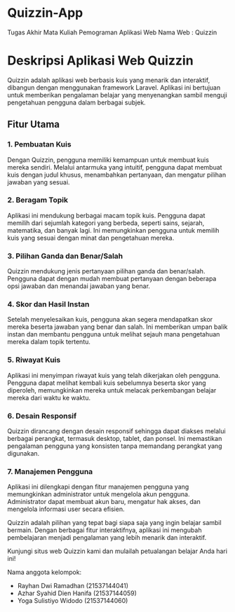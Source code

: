 # Quizzin-App
Tugas Akhir Mata Kuliah Pemograman Aplikasi Web
Nama Web : Quizzin
# Deskripsi Aplikasi Web Quizzin

Quizzin adalah aplikasi web berbasis kuis yang menarik dan interaktif, dibangun dengan menggunakan framework Laravel. Aplikasi ini bertujuan untuk memberikan pengalaman belajar yang menyenangkan sambil menguji pengetahuan pengguna dalam berbagai subjek.

## Fitur Utama

### 1. Pembuatan Kuis
Dengan Quizzin, pengguna memiliki kemampuan untuk membuat kuis mereka sendiri. Melalui antarmuka yang intuitif, pengguna dapat membuat kuis dengan judul khusus, menambahkan pertanyaan, dan mengatur pilihan jawaban yang sesuai.

### 2. Beragam Topik
Aplikasi ini mendukung berbagai macam topik kuis. Pengguna dapat memilih dari sejumlah kategori yang berbeda, seperti sains, sejarah, matematika, dan banyak lagi. Ini memungkinkan pengguna untuk memilih kuis yang sesuai dengan minat dan pengetahuan mereka.

### 3. Pilihan Ganda dan Benar/Salah
Quizzin mendukung jenis pertanyaan pilihan ganda dan benar/salah. Pengguna dapat dengan mudah membuat pertanyaan dengan beberapa opsi jawaban dan menandai jawaban yang benar.

### 4. Skor dan Hasil Instan
Setelah menyelesaikan kuis, pengguna akan segera mendapatkan skor mereka beserta jawaban yang benar dan salah. Ini memberikan umpan balik instan dan membantu pengguna untuk melihat sejauh mana pengetahuan mereka dalam topik tertentu.

### 5. Riwayat Kuis
Aplikasi ini menyimpan riwayat kuis yang telah dikerjakan oleh pengguna. Pengguna dapat melihat kembali kuis sebelumnya beserta skor yang diperoleh, memungkinkan mereka untuk melacak perkembangan belajar mereka dari waktu ke waktu.

### 6. Desain Responsif
Quizzin dirancang dengan desain responsif sehingga dapat diakses melalui berbagai perangkat, termasuk desktop, tablet, dan ponsel. Ini memastikan pengalaman pengguna yang konsisten tanpa memandang perangkat yang digunakan.

### 7. Manajemen Pengguna
Aplikasi ini dilengkapi dengan fitur manajemen pengguna yang memungkinkan administrator untuk mengelola akun pengguna. Administrator dapat membuat akun baru, mengatur hak akses, dan mengelola informasi user secara efisien.


Quizzin adalah pilihan yang tepat bagi siapa saja yang ingin belajar sambil bermain. Dengan berbagai fitur interaktifnya, aplikasi ini mengubah pembelajaran menjadi pengalaman yang lebih menarik dan interaktif.

Kunjungi situs web Quizzin kami dan mulailah petualangan belajar Anda hari ini!

Nama anggota kelompok:
- Rayhan Dwi Ramadhan (21537144041)
- Azhar Syahid Dien Hanifa (21537144059)
- Yoga Sulistiyo Widodo (21537144060)
